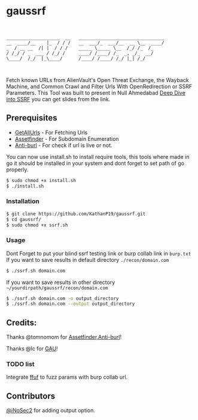 # gaussrf
```


____________________  __   ________________________________
__  ____/__    |_  / / /   __  ___/_  ___/__  __ \__  ____/
_  / __ __  /| |  / / /    _____ \_____ \__  /_/ /_  /_    
/ /_/ / _  ___ / /_/ /     ____/ /____/ /_  _, _/_  __/    
\____/  /_/  |_\____/      /____/ /____/ /_/ |_| /_/       
                                                           


```
Fetch known URLs from AlienVault's Open Threat Exchange, the Wayback Machine, and Common Crawl and Filter Urls With OpenRedirection or SSRF Parameters. This Tool was built to present in Null Ahmedabad [Deep Dive into SSRF](https://null.co.in/event_sessions/3086-deep-dive-into-ssrf) you can get slides from the link.

## Prerequisites

* [GetAllUrls](https://github.com/lc/gau) - For Fetching Urls
* [Assetfinder](https://github.com/tomnomnom/assetfinder) - For Subdomain Enumeration
* [Anti-burl](https://github.com/tomnomnom/hacks/tree/master/anti-burl) - For check if url is live or not.

You can now use install.sh to install require tools, this tools where made in go it should be installed in your system and dont forget to set path of go properly.
```bash
$ sudo chmod +x install.sh
$ ./install.sh
```
### Installation

```bash
$ git clone https://github.com/KathanP19/gaussrf.git
$ cd gaussrf/
$ sudo chmod +x ssrf.sh
``` 
### Usage
Dont Forget to put your blind ssrf testing link or burp collab link in `burp.txt`
If you want to save results in default directory `./recon/domain.com`
```bash
$ ./ssrf.sh domain.com
```
If you want to save results in other directory `~/yourdirpath/gaussrf/recon/domain.com`
```bash
$ ./ssrf.sh domain.com -o output_directory
$ ./ssrf.sh domain.com --output output_directory
```

## Credits:
Thanks @tomnomom for [Assetfinder,Anti-burl](https://github.com/tomnomnom)!

Thanks @lc for [GAU](https://github.com/lc/gau)!

### TODO list

Integrate [ffuf](https://github.com/ffuf/ffuf) to fuzz params with burp collab url.

## Contributors
[@iNoSec2](https://github.com/iNoSec2) for adding output option.
